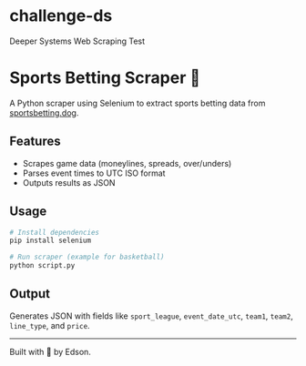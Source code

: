 # challenge-ds
Deeper Systems Web Scraping Test

# Sports Betting Scraper 🏀

A Python scraper using Selenium to extract sports betting data from [sportsbetting.dog](https://sportsbetting.dog).

## Features
- Scrapes game data (moneylines, spreads, over/unders)
- Parses event times to UTC ISO format
- Outputs results as JSON

## Usage
```bash
# Install dependencies
pip install selenium

# Run scraper (example for basketball)
python script.py
```

## Output
Generates JSON with fields like `sport_league`, `event_date_utc`, `team1`, `team2`, `line_type`, and `price`.

---

Built with 🐍 by Edson.
